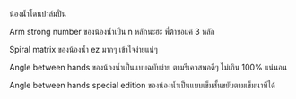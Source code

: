 น้องน้ำโดนปาล์มปั่น

Arm strong number ของน้องน้ำเป็น n หลักนะฮะ พี่ต้าขอแค่ 3 หลัก

Spiral matrix ของน้องน้ำ ez มากๆ เข้าใจง่ายแน่ๆ

Angle between hands ของน้องน้ำเป็นแบบฉบับง่าย ตามรีเควสพอดีๆ ไม่เกิน 100% แน่นอน

Angle between hands special edition ของน้องน้ำเป็นแบบเข็มสั้นขยับตามเข็มนาทีได้
 
